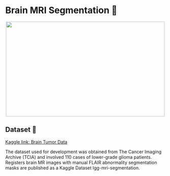 # Brain MRI Segmentation 🧠

<p align="center">
  <img width="500" height="300" src="https://mateuszbuda.github.io/images/brainseg/CS_6668.gif">
</p>

## Dataset 📔

[Kaggle link: Brain Tumor Data](https://www.kaggle.com/mateuszbuda/lgg-mri-segmentation)

The dataset used for development was obtained from The Cancer Imaging Archive (TCIA) and involved 110 cases of lower-grade glioma patients. Registers brain MR images with manual FLAIR abnormality segmentation masks are published as a Kaggle Dataset lgg-mri-segmentation.
